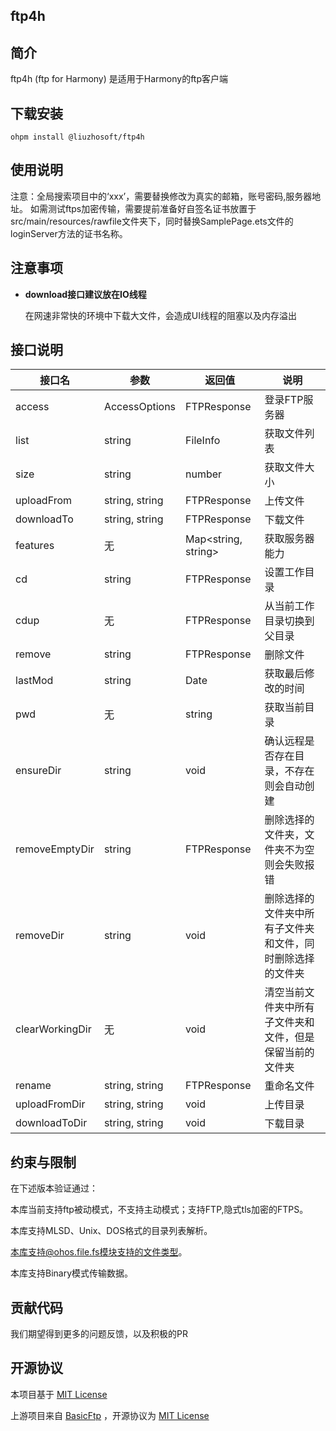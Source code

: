 ## ftp4h

## 简介

ftp4h (ftp for Harmony) 是适用于Harmony的ftp客户端

## 下载安装

```shell
ohpm install @liuzhosoft/ftp4h
```

## 使用说明

注意：全局搜索项目中的‘xxx’，需要替换修改为真实的邮箱，账号密码,服务器地址。
如需测试ftps加密传输，需要提前准备好自签名证书放置于src/main/resources/rawfile文件夹下，同时替换SamplePage.ets文件的loginServer方法的证书名称。

## 注意事项

- **download接口建议放在IO线程**

  在网速非常快的环境中下载大文件，会造成UI线程的阻塞以及内存溢出

## 接口说明

| 接口名             | 参数             | 返回值                 | 说明                            |
|-----------------|----------------|---------------------|-------------------------------|
| access          | AccessOptions  | FTPResponse         | 登录FTP服务器                      |
| list            | string         | FileInfo            | 获取文件列表                        |
| size            | string         | number              | 获取文件大小                        |
| uploadFrom      | string, string | FTPResponse         | 上传文件                          |
| downloadTo      | string, string | FTPResponse         | 下载文件                          |
| features        | 无              | Map<string, string> | 获取服务器能力                       |
| cd              | string         | FTPResponse         | 设置工作目录                        |
| cdup            | 无              | FTPResponse         | 从当前工作目录切换到父目录                 |
| remove          | string         | FTPResponse         | 删除文件                          |
| lastMod         | string         | Date                | 获取最后修改的时间                     |
| pwd             | 无              | string              | 获取当前目录                        |
| ensureDir       | string         | void                | 确认远程是否存在目录，不存在则会自动创建          |
| removeEmptyDir  | string         | FTPResponse         | 删除选择的文件夹，文件夹不为空则会失败报错         |
| removeDir       | string         | void                | 删除选择的文件夹中所有子文件夹和文件，同时删除选择的文件夹 |
| clearWorkingDir | 无              | void                | 清空当前文件夹中所有子文件夹和文件，但是保留当前的文件夹  |
| rename          | string, string | FTPResponse         | 重命名文件                         |
| uploadFromDir   | string, string | void                | 上传目录                          |
| downloadToDir   | string, string | void                | 下载目录                          |

## 约束与限制

在下述版本验证通过：

本库当前支持ftp被动模式，不支持主动模式；支持FTP,隐式tls加密的FTPS。

本库支持MLSD、Unix、DOS格式的目录列表解析。

本库支持@ohos.file.fs模块支持的文件类型。

本库支持Binary模式传输数据。

## 贡献代码

我们期望得到更多的问题反馈，以及积极的PR

## 开源协议

本项目基于 [MIT License](../LICENSE)

上游项目来自 [BasicFtp](https://gitee.com/openharmony-tpc/openharmony_tpc_samples/tree/master/BasicFtp)
，开源协议为 [MIT License](https://gitee.com/openharmony-tpc/openharmony_tpc_samples/blob/master/BasicFtp/LICENSE)